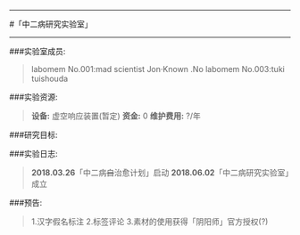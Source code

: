 ***
#「中二病研究实验室」
***

###实验室成员:
>labomem No.001:mad scientist Jon·Known .No
>labomem No.003:tuki tuishouda

###实验资源:
>__设备:__ 虚空响应装置(暂定)
>__资金:__ 0
>__维护费用:__ ?/年

###研究目标:
>

###实验日志:
>__2018.03.26__「中二病~~自~~治愈计划」启动
>__2018.06.02__「中二病研究实验室」成立

###预告:
>1.汉字假名标注
>2.标签评论
>3.素材的使用获得「阴阳师」官方授权(?)




